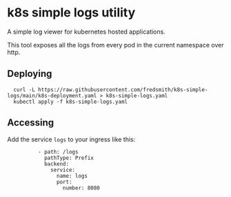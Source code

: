 # k8s simple logs utility

A simple log viewer for kubernetes hosted applications.

This tool exposes all the logs from every pod in the current namespace over http.

## Deploying
```
  curl -L https://raw.githubusercontent.com/fredsmith/k8s-simple-logs/main/k8s-deployment.yaml > k8s-simple-logs.yaml
  kubectl apply -f k8s-simple-logs.yaml
```

## Accessing

Add the service `logs` to your ingress like this:
```
          - path: /logs
            pathType: Prefix
            backend:
              service:
                name: logs
                port:
                  number: 8080
```
